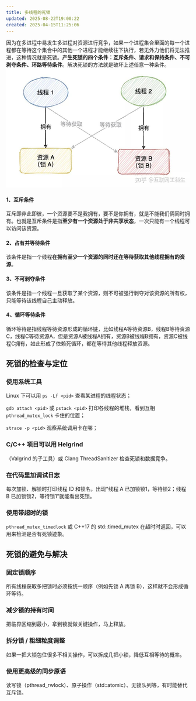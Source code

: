 ```yaml
---
title: 多线程的死锁
updated: 2025-08-22T19:00:22
created: 2025-04-15T11:25:06
---
```


因为在多进程中易发生多进程对资源进行竞争，如果一个进程集合里面的每一个进程都在等待这个集合中的其他一个进程才能继续往下执行，若无外力他们将无法推进，这种情况就是死锁。**产生死锁的四个条件：互斥条件、请求和保持条件、不可剥夺条件、环路等待条件**。解决死锁的方法就是破坏上述任意一种条件。
![image1](../../../resources/5fa04206ab3d4320a8c5ef42dc03a307.jpg)
#### 1、互斥条件
互斥即非此即彼，一个资源要不是我拥有，要不是你拥有，就是不能我们俩同时拥有。也就是互斥条件是指**至少有一个资源处于非共享状态**，一次只能有一个线程可以访问该资源。

#### 2、占有并等待条件
该条件是指一个线程**在拥有至少一个资源的同时还在等待获取其他线程拥有的资源**。

#### 3、不可剥夺条件
该条件是指一个线程一旦获取了某个资源，则不可被强行剥夺对该资源的所有权，只能等待该线程自己主动释放。
#### 4、循环等待条件
循环等待是指线程等待资源形成的循环链，比如线程A等待资源B，线程B等待资源C，线程C等待资源A，但是资源A被线程A拥有，资源B被线程B拥有，资源C被线程C拥有，如此形成了依赖死循环，都在等待其他线程释放资源。

## 死锁的检查与定位

### 使用系统工具

Linux 下可以用 ```ps -Lf <pid>``` 查看某进程的线程状态；

```gdb attach <pid>``` 或 ```pstack <pid>``` 打印各线程的堆栈，看到互相 ```pthread_mutex_lock``` 卡住的位置；

```strace -p <pid>``` 观察系统调用卡在哪；

### C/C++ 项目可以用 Helgrind
（Valgrind 的子工具）或 Clang ThreadSanitizer 检查死锁和数据竞争。

### 在代码里加调试日志
每次加锁、解锁时打印线程 ID 和锁名，出现“线程 A 已加锁锁1，等待锁2；线程 B 已加锁锁2，等待锁1”就能看出死锁。

### 使用带超时的锁
```pthread_mutex_timedlock``` 或 C++17 的 std::timed_mutex 在超时时返回，可以用来检测是否有死锁迹象。

## 死锁的避免与解决

### 固定锁顺序
所有线程获取多把锁时必须按统一顺序（例如先锁 A 再锁 B），这样就不会形成循环等待。

### 减少锁的持有时间
把临界区缩到最小，拿到锁就做关键操作，马上释放。

### 拆分锁 / 粗细粒度调整
如果一把大锁包住很多不相关操作，可以拆成几把小锁，降低互相等待的概率。

### 使用更高级的同步原语
读写锁（pthread_rwlock）、原子操作（std::atomic）、无锁队列等，有时能替代互斥锁。